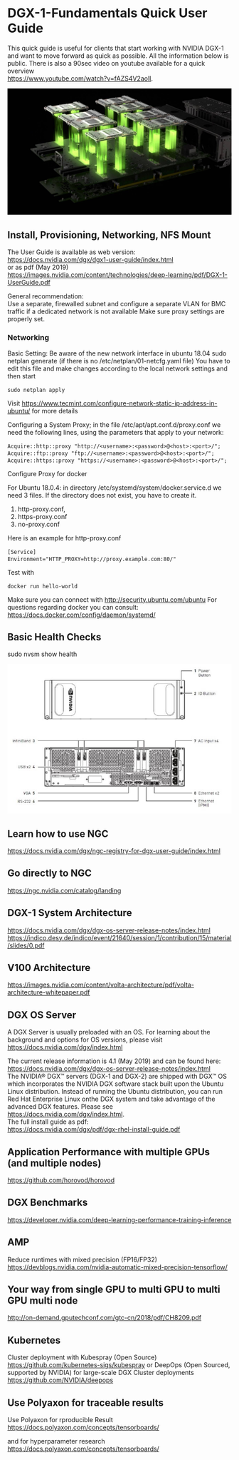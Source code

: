 
# DGX-1-Fundamentals  Quick User Guide 

This quick guide is useful for clients that start working with NVIDIA DGX-1 and want to move forward as quick as possible.
All the information below is public. There is also a 90sec video on youtube available for a quick overview      
https://www.youtube.com/watch?v=fAZS4V2aolI. 

![After processing](https://github.com/schoenemeyer/DGX-1-Fundamentals/blob/master/figures/maxresdefault.jpg)

## Install, Provisioning, Networking, NFS Mount  
The User Guide is available as web version: https://docs.nvidia.com/dgx/dgx1-user-guide/index.html    
or as pdf (May 2019)    
https://images.nvidia.com/content/technologies/deep-learning/pdf/DGX-1-UserGuide.pdf

General recommendation:   
Use a separate, firewalled subnet and configure a separate VLAN for BMC traffic if a dedicated network is not available
Make sure proxy settings are  properly set.     
### Networking

Basic Setting: Be aware of the new network interface in ubuntu 18.04 
sudo netplan generate (if there is no /etc/netplan/01-netcfg.yaml file)
You have to edit this file and make changes according to the local network settings and then start 
```
sudo netplan apply
```
Visit https://www.tecmint.com/configure-network-static-ip-address-in-ubuntu/ for more details

Configuring a System Proxy; in the file /etc/apt/apt.conf.d/proxy.conf we need the 
following lines, using the parameters that apply to your network:
```
Acquire::http::proxy "http://<username>:<password>@<host>:<port>/"; 
Acquire::ftp::proxy "ftp://<username>:<password>@<host>:<port>/"; 
Acquire::https::proxy "https://<username>:<password>@<host>:<port>/";
```
Configure Proxy for docker

For Ubuntu 18.0.4: in directory /etc/systemd/system/docker.service.d we need 3 files. If the directory does not exist, you have to create it.

1. http-proxy.conf, 
2. https-proxy.conf 
3. no-proxy.conf 

Here is an example for http-proxy.conf
```
[Service]
Environment="HTTP_PROXY=http://proxy.example.com:80/"
```
Test with 
```
docker run hello-world 
```

Make sure you can connect with http://security.ubuntu.com/ubuntu
For questions regarding docker you can consult:
https://docs.docker.com/config/daemon/systemd/


## Basic Health Checks 

sudo nvsm show health

![After processing](https://github.com/schoenemeyer/DGX-1-Fundamentals/blob/master/figures/dgx-1.JPG)

## Learn how to use NGC
https://docs.nvidia.com/dgx/ngc-registry-for-dgx-user-guide/index.html

## Go directly to NGC
https://ngc.nvidia.com/catalog/landing

## DGX-1 System Architecture
https://docs.nvidia.com/dgx/dgx-os-server-release-notes/index.html
https://indico.desy.de/indico/event/21640/session/1/contribution/15/material/slides/0.pdf


## V100 Architecture
https://images.nvidia.com/content/volta-architecture/pdf/volta-architecture-whitepaper.pdf

## DGX OS Server  
A DGX Server is usually preloaded with an OS. For learning about the background and options for OS versions, please visit    
https://docs.nvidia.com/dgx/index.html

The current release information is 4.1 (May 2019) and can be found here:      
https://docs.nvidia.com/dgx/dgx-os-server-release-notes/index.html     
The NVIDIA® DGX™ servers (DGX-1 and DGX-2) are shipped with DGX™ OS which incorporates the NVIDIA DGX software stack built upon the Ubuntu Linux distribution. Instead of running the Ubuntu distribution, you can run Red Hat Enterprise Linux onthe DGX system and take advantage of the advanced DGX features. Please see https://docs.nvidia.com/dgx/index.html.    
The full install guide as pdf:     
https://docs.nvidia.com/dgx/pdf/dgx-rhel-install-guide.pdf

## Application Performance with multiple GPUs (and multiple nodes)
https://github.com/horovod/horovod

## DGX Benchmarks
https://developer.nvidia.com/deep-learning-performance-training-inference

## AMP
Reduce runtimes with mixed precision (FP16/FP32)   
https://devblogs.nvidia.com/nvidia-automatic-mixed-precision-tensorflow/

## Your way from single GPU to multi GPU to multi GPU multi node
http://on-demand.gputechconf.com/gtc-cn/2018/pdf/CH8209.pdf

## Kubernetes
Cluster deployment with Kubespray (Open Source)
https://github.com/kubernetes-sigs/kubespray
or DeepOps (Open Sourced, supported by NVIDIA) for large-scale  DGX Cluster deployments
https://github.com/NVIDIA/deepops

## Use Polyaxon for traceable results

Use Polyaxon for rproducible Result
https://docs.polyaxon.com/concepts/tensorboards/

and for hyperparameter research
https://docs.polyaxon.com/concepts/tensorboards/


